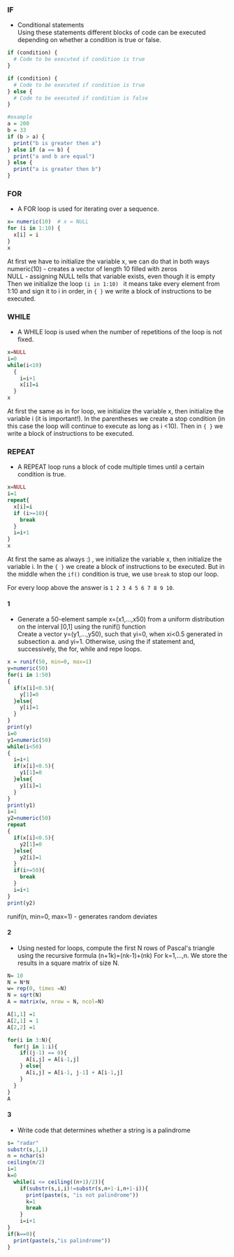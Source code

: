 ### IF
- Conditional statements <br>
Using these statements different blocks of code can be executed depending on whether a condition is true or false.
````r
if (condition) {
  # Code to be executed if condition is true
}

if (condition) {
  # Code to be executed if condition is true
} else {
  # Code to be executed if condition is false
}

#example
a = 200
b = 33
if (b > a) {
  print("b is greater then a")
} else if (a == b) {
  print("a and b are equal")
} else {
  print("a is greater then b")
}
````
### FOR
- A FOR loop is used for iterating over a sequence.
````r
x= numeric(10)  # x = NULL
for (i in 1:10) {
  x[i] = i
}
x
````
At first we have to initialize the variable x, we can do that in both ways <br>
numeric(10) - creates a vector of length 10 filled with zeros <br>
NULL - assigning NULL tells that variable exists, even though it is empty <br>
Then we initialize the loop ````(i in 1:10) ```` it means take every element from 1:10 and sign it to i in order, in ```` { } ```` we write a block of instructions to be executed.

### WHILE
- A WHILE loop is used when the number of repetitions of the loop is not fixed.
````r
x=NULL 
i=0 
while(i<10) 
  { 
    i=i+1 
    x[i]=i 
  } 
x
````
At first the same as in for loop, we initialize the variable x, then initialize the variable i (it is important!). In the parentheses we create a stop condition (in this case the loop will continue to execute as long as i <10). Then in ```` { } ```` we write a block of instructions to be executed.

### REPEAT
- A REPEAT loop runs a block of code multiple times until a certain condition is true.
````r
x=NULL
i=1
repeat{
  x[i]=i
  if (i>=10){
    break 
  } 
  i=i+1 
}
x
````
At first the same as always :) , we initialize the variable x, then initialize the variable i. In the ```` { } ```` we create a block of instructions to be executed. But in the middle when the ```` if() ```` condition is true, we use ```` break ```` to stop our loop. <br>

For every loop above the answer is ```` 1 2 3 4 5 6 7 8 9 10 ````.
#### 1
- Generate a 50-element sample x=(x1,...,x50) from a uniform distribution on the interval [0,1] using the runif() function <br>
Create a vector y=(y1,...,y50), such that yi=0, when xi<0.5 generated in subsection a. and yi=1. Otherwise, using the if statement and, successively, the for, while and repe loops.
````r
x = runif(50, min=0, max=1)
y=numeric(50)
for(i in 1:50)
{
  if(x[i]<0.5){
    y[1]=0
  }else{
    y[i]=1
  }
}
print(y)
i=0
y1=numeric(50)
while(i<50)
{
  i=i+1
  if(x[i]<0.5){
    y1[1]=0
  }else{
    y1[i]=1
  }
}
print(y1)
i=1
y2=numeric(50)
repeat
{
  if(x[i]<0.5){
    y2[1]=0
  }else{
    y2[i]=1
  }
  if(i>=50){
    break
  }
  i=i+1
}
print(y2)
````
runif(n, min=0, max=1) - generates random deviates
#### 2
- Using nested for loops, compute the first N rows of Pascal's triangle using the recursive formula (n+1k)=(nk-1)+(nk) For k=1,...,n. We store the results in a square matrix of size N.
````r
N= 10
N = N*N
w= rep(0, times =N)
N = sqrt(N)
A = matrix(w, nrow = N, ncol=N)

A[1,1] =1
A[2,1] = 1
A[2,2] =1

for(i in 3:N){
  for(j in 1:i){
    if((j-1) == 0){
      A[i,j] = A[i-1,j]
    } else{
      A[i,j] = A[i-1, j-1] + A[i-1,j]
    }
  }
}
A
````
#### 3
- Write code that determines whether a string is a palindrome
````r
s= "radar"
substr(s,1,1)
n = nchar(s)
ceiling(n/2)
i=1
k=0
  while(i <= ceiling((n+1)/2)){
    if(substr(s,i,i)!=substr(s,n+1-i,n+1-i)){
      print(paste(s, "is not palindrome"))
      k=1
      break
    }
    i=i+1
}
if(k==0){
  print(paste(s,"is palindrome"))
}
````
